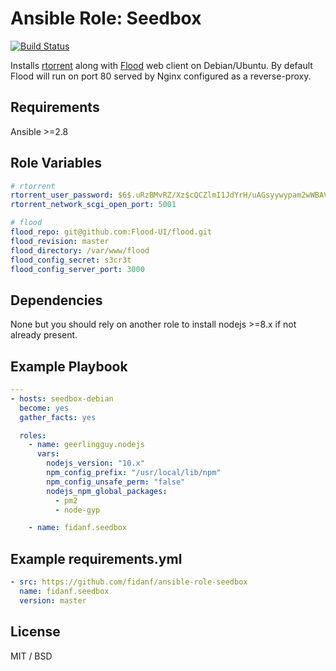 Ansible Role: Seedbox
=========

[![Build Status](https://travis-ci.com/fidanf/ansible-role-seedbox.svg?token=TxS758xPUhfKg4AsN4sM&branch=master)](https://travis-ci.com/fidanf/ansible-role-seedbox)

Installs [rtorrent](https://github.com/rakshasa/rtorrent) along with [Flood](https://github.com/Flood-UI/flood) web client on Debian/Ubuntu.
By default Flood will run on port 80 served by Nginx configured as a reverse-proxy.

Requirements
------------

Ansible >=2.8

Role Variables
--------------

```yaml
# rtorrent
rtorrent_user_password: $6$.uRzBMvRZ/Xz$cQCZlmI1JdYrH/uAGsyywypam2wWBAVNB6TqCi8wnFJpiG2UmBZ0FyDbmEdLsziQUaAsAyH8dn3Yxwue1LCL// # rtorrent
rtorrent_network_scgi_open_port: 5001

# flood
flood_repo: git@github.com:Flood-UI/flood.git
flood_revision: master
flood_directory: /var/www/flood
flood_config_secret: s3cr3t
flood_config_server_port: 3000

```

Dependencies
------------

None but you should rely on another role to install nodejs >=8.x if not already present.

Example Playbook
----------------

```yaml
---
- hosts: seedbox-debian
  become: yes
  gather_facts: yes

  roles:
    - name: geerlingguy.nodejs
      vars: 
        nodejs_version: "10.x"
        npm_config_prefix: "/usr/local/lib/npm"
        npm_config_unsafe_perm: "false"
        nodejs_npm_global_packages:
          - pm2
          - node-gyp

    - name: fidanf.seedbox

```

Example requirements.yml
------------------------

```yaml
- src: https://github.com/fidanf/ansible-role-seedbox
  name: fidanf.seedbox
  version: master

``` 

License
-------

MIT / BSD
